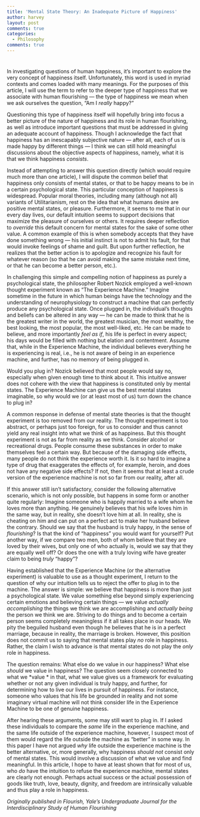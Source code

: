 ```yaml
---
title: 'Mental State Theory: An Inadequate Picture of Happiness'
author: harvey
layout: post
comments: true
categories:
  - Philosophy
comments: true
---
```

# 

In investigating questions of human happiness, it’s important to explore the very concept of happiness itself. Unfortunately, this word is used in myriad contexts and comes loaded with many meanings. For the purposes of this article, I will use the term to refer to the deeper type of happiness that we associate with human flourishing — the type of happiness we mean when we ask ourselves the question, “Am I *really* happy?”

Questioning this type of happiness itself will hopefully bring into focus a better picture of the nature of happiness and its role in human flourishing, as well as introduce important questions that must be addressed in giving an adequate account of happiness. Though I acknowledge the fact that happiness has an inescapably subjective nature — after all, each of us is made happy by different things — I think we can still hold meaningful discussions about the objective aspects of happiness, namely, what it is that we think happiness *consists*.

Instead of attempting to answer this question directly (which would require much more than one article), I will dispute the common belief that happiness only consists of mental states, or that to be happy means to be in a certain psychological state. This particular conception of happiness is widespread. Popular moral theories, including many (although not all) variants of Utilitarianism, rest on the idea that what humans desire are positive mental states, or pleasure. Furthermore, it seems to me that in our every day lives, our default intuition seems to support decisions that maximize the pleasure of ourselves or others. It requires deeper reflection to *override* this default concern for mental states for the sake of some other value. A common example of this is when somebody accepts that they have done something wrong — his initial instinct is not to admit his fault, for that would invoke feelings of shame and guilt. But upon further reflection, he realizes that the better action is to apologize and recognize his fault for whatever reason (so that he can avoid making the same mistake next time, or that he can become a better person, etc.).

In challenging this simple and compelling notion of happiness as purely a psychological state, the philosopher Robert Nozick employed a well-known thought experiment known as “The Experience Machine.” Imagine sometime in the future in which human beings have the technology and the understanding of neurophysiology to construct a machine that can perfectly produce any psychological state. Once plugged in, the individual’s thoughts and beliefs can be altered in any way — he can be made to think that he is the greatest writer in the world, the greatest musician, the most wealthy, the best looking, the most popular, the most well-liked, etc. He can be made to believe, and more importantly *feel as if*, his life is perfect in every aspect; his days would be filled with nothing but elation and contentment. Assume that, while in the Experience Machine, the individual believes everything he is experiencing is real, i.e., he is not aware of being in an experience machine, and further, has no memory of being plugged in.

Would you plug in? Nozick believed that most people would say no, especially when given enough time to think about it. This intuitive answer does not cohere with the view that happiness is constituted only by mental states. The Experience Machine can give us the best mental states imaginable, so why would we (or at least most of us) turn down the chance to plug in?

A common response in defense of mental state theories is that the thought experiment is too removed from our reality. The thought experiment is too abstract, or perhaps just too foreign, for us to consider and thus cannot yield any real insight into what we think of as happiness. But this thought experiment is not as far from reality as we think. Consider alcohol or recreational drugs. People consume these substances in order to make themselves feel a certain way. But because of the damaging side effects, many people do not think the experience worth it. Is it so hard to imagine a type of drug that exaggerates the effects of, for example, heroin, and does not have any negative side effects? If not, then it seems that at least a crude version of the experience machine is not so far from our reality, after all.

If this answer still isn’t satisfactory, consider the following alternative scenario, which is not only possible, but happens in some form or another quite regularly: Imagine someone who is happily married to a wife whom he loves more than anything. He genuinely believes that his wife loves him in the same way, but in reality, she doesn’t love him at all. In reality, she is cheating on him and can put on a perfect act to make her husband believe the contrary. Should we say that the husband is truly happy, in the sense of *flourishing*? Is that the kind of “happiness” you would want for yourself? Put another way, if we compare two men, both of whom believe that they are loved by their wives, but only one of who actually is, would we say that they are equally well off? Or does the one with a truly loving wife have greater claim to being *truly* “happy”?

Having established that the Experience Machine (or the alternative experiment) is valuable to use as a thought experiment, I return to the question of why our intuition tells us to reject the offer to plug in to the machine. The answer is simple: we believe that happiness is more than just a psychological state. We value something else beyond simply experiencing certain emotions and believing certain things — we value *actually accomplishing* the things we think we are accomplishing and *actually being* the person we think we are. Striving to do things and to become a certain person seems completely meaningless if it all takes place in our heads. We pity the beguiled husband even though he believes that he is in a perfect marriage, because in reality, the marriage is broken. However, this position does not commit us to saying that mental states play *no* role in happiness. Rather, the claim I wish to advance is that mental states do not play the *only* role in happiness.

The question remains: What else do we value in our happiness? What else *should* we value in happiness? The question seem closely connected to what we *value * in that, what we value gives us a framework for evaluating whether or not any given individual is truly happy, and further, for determining how to live our lives in pursuit of happiness. For instance, someone who values that his life be grounded in reality and not some imaginary virtual machine will not think consider life in the Experience Machine to be one of genuine happiness.

After hearing these arguments, some may still want to plug in. If I asked these individuals to compare the *same* life in the experience machine, and the same life outside of the experience machine, however, I suspect most of them would regard the life outside the machine as “better” in some way. In this paper I have not argued *why* life outside the experience machine is the better alternative, or, more generally, why happiness *should* *not* consist only of mental states. This would involve a discussion of what we value and find meaningful. In this article, I hope to have at least shown that for most of us, who *do* have the intuition to refuse the experience machine, mental states are clearly not enough. Perhaps actual success or the actual possession of goods like truth, love, beauty, dignity, and freedom are intrinsically valuable and thus play a role in happiness.

*Originally published in Flourish, Yale’s Undergraduate Journal for the Interdisciplinary Study of Human Flourishing*

